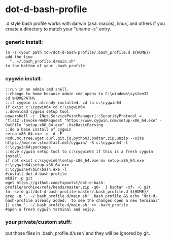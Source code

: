 # dot-d-bash-profile
.d style bash profile works with darwin (aka. macos), linux, and others if you create a directory to match your "uname -s" entry.

### generic install:
```
ln -s <your path to>/dot-d-bash-profile/.bash_profile.d ${HOME}/
add the line
  ". ~/.bash_profile.d/main.sh"
to the bottom of your .bash_profile
```

### cygwin install:
```
::run in an admin cmd shell.
::change to home because admin cmd opens to C:\windows\system32
cd %HOMEPATH%
::if cygwin is already installed, cd to c:\cygwin64
if exist c:\cygwin64 cd c:\cygwin64
::download cygwin setup tool
powershell -c  [Net.ServicePointManager]::SecurityProtocol = 'tls12';Invoke-WebRequest "https://www.cygwin.com/setup-x86_64.exe" -OutFile "setup-x86_64.exe" -UseBasicParsing
::do a base install of cygwin
setup-x86_64.exe -q -d -P ncdu,mc,tree,wget,curl,git,jq,python3,bsdtar,zip,unzip --site https://mirror.steadfast.net/cygwin/ -R c:\cygwin64 -l c:\cygwin64\packages
::move cygwin setup tool to c:\cygwin64 if this is a fresh cygwin install
if not exist c:\cygwin64\setup-x86_64.exe mv setup-x86_64.exe c:\cygwin64\setup-x86_64.exe
c:\cygwin64\bin\bash.exe -l
#install dot-d-bash-profile
mkdir -p git
wget https://github.com/tspoolst/dot-d-bash-profile/archive/refs/heads/master.zip -qO-  | bsdtar -xf- -C git
ln -svfd git/dot-d-bash-profile-master/.bash_profile.d ${HOME}/
grep -q '. ~/.bash_profile.d/main.sh' .bash_profile && echo "dot-d-bash-profile already added.  to see the changes open a new terminal" || echo '. ~/.bash_profile.d/main.sh' >> .bash_profile
#open a fresh cygwin terminal and enjoy.
```

### your private/custom stuff:
put those files in .bash_profile.d/user/ and they will be ignored by git.
